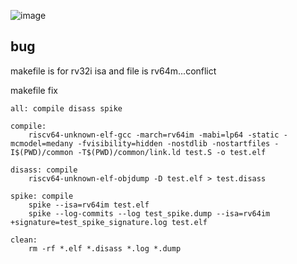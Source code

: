 ![image](https://github.com/vyomasystems-lab/riscv-ctb-challenge-Priyanshu-1012/assets/39450902/412c49f0-4703-486a-841a-ee1b0f63b85c)

## bug
makefile is for rv32i isa and file is rv64m...conflict

makefile fix

```
all: compile disass spike

compile:
	riscv64-unknown-elf-gcc -march=rv64im -mabi=lp64 -static -mcmodel=medany -fvisibility=hidden -nostdlib -nostartfiles -I$(PWD)/common -T$(PWD)/common/link.ld test.S -o test.elf

disass: compile
	riscv64-unknown-elf-objdump -D test.elf > test.disass

spike: compile
	spike --isa=rv64im test.elf 
	spike --log-commits --log test_spike.dump --isa=rv64im +signature=test_spike_signature.log test.elf

clean:
	rm -rf *.elf *.disass *.log *.dump

```
